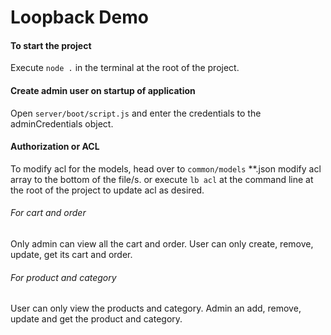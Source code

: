 # Loopback Demo

#### To start the project
Execute `node .` in the terminal at the root of the project.

#### Create admin user on startup of application
Open `server/boot/script.js` and enter the credentials to the adminCredentials object.

#### Authorization or ACL
To modify acl for the models, head over to `common/models` **.json modify acl array to the bottom of the file/s.
or execute `lb acl` at the command line at the root of the project to update acl as desired.
###### For cart and order
Only admin can view all the cart and order.
User can only create, remove, update, get its cart and order.

###### For product and category
User can only view the products and category.
Admin an add, remove, update and get the product and category.